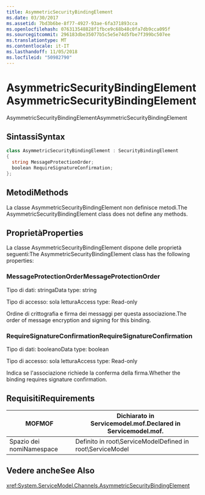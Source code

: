 ```yaml
---
title: AsymmetricSecurityBindingElement
ms.date: 03/30/2017
ms.assetid: 7bd3b6be-8f77-4927-93ae-6fa371893cca
ms.openlocfilehash: 076313548828f1fbce9c68b48c0fa7db9cca095f
ms.sourcegitcommit: 296183dbe35077b5c5e5e74d5fbe7f399bc507ee
ms.translationtype: MT
ms.contentlocale: it-IT
ms.lasthandoff: 11/05/2018
ms.locfileid: "50982790"
---
```

# <a name="asymmetricsecuritybindingelement"></a><span data-ttu-id="ffcf9-102">AsymmetricSecurityBindingElement</span><span class="sxs-lookup"><span data-stu-id="ffcf9-102">AsymmetricSecurityBindingElement</span></span>
<span data-ttu-id="ffcf9-103">AsymmetricSecurityBindingElement</span><span class="sxs-lookup"><span data-stu-id="ffcf9-103">AsymmetricSecurityBindingElement</span></span>  
  
## <a name="syntax"></a><span data-ttu-id="ffcf9-104">Sintassi</span><span class="sxs-lookup"><span data-stu-id="ffcf9-104">Syntax</span></span>  
  
```csharp
class AsymmetricSecurityBindingElement : SecurityBindingElement  
{  
  string MessageProtectionOrder;  
  boolean RequireSignatureConfirmation;  
};  
```  
  
## <a name="methods"></a><span data-ttu-id="ffcf9-105">Metodi</span><span class="sxs-lookup"><span data-stu-id="ffcf9-105">Methods</span></span>  
 <span data-ttu-id="ffcf9-106">La classe AsymmetricSecurityBindingElement non definisce metodi.</span><span class="sxs-lookup"><span data-stu-id="ffcf9-106">The AsymmetricSecurityBindingElement class does not define any methods.</span></span>  
  
## <a name="properties"></a><span data-ttu-id="ffcf9-107">Proprietà</span><span class="sxs-lookup"><span data-stu-id="ffcf9-107">Properties</span></span>  
 <span data-ttu-id="ffcf9-108">La classe AsymmetricSecurityBindingElement dispone delle proprietà seguenti:</span><span class="sxs-lookup"><span data-stu-id="ffcf9-108">The AsymmetricSecurityBindingElement class has the following properties:</span></span>  
  
### <a name="messageprotectionorder"></a><span data-ttu-id="ffcf9-109">MessageProtectionOrder</span><span class="sxs-lookup"><span data-stu-id="ffcf9-109">MessageProtectionOrder</span></span>  
 <span data-ttu-id="ffcf9-110">Tipo di dati: stringa</span><span class="sxs-lookup"><span data-stu-id="ffcf9-110">Data type: string</span></span>  
  
 <span data-ttu-id="ffcf9-111">Tipo di accesso: sola lettura</span><span class="sxs-lookup"><span data-stu-id="ffcf9-111">Access type: Read-only</span></span>  
  
 <span data-ttu-id="ffcf9-112">Ordine di crittografia e firma dei messaggi per questa associazione.</span><span class="sxs-lookup"><span data-stu-id="ffcf9-112">The order of message encryption and signing for this binding.</span></span>  
  
### <a name="requiresignatureconfirmation"></a><span data-ttu-id="ffcf9-113">RequireSignatureConfirmation</span><span class="sxs-lookup"><span data-stu-id="ffcf9-113">RequireSignatureConfirmation</span></span>  
 <span data-ttu-id="ffcf9-114">Tipo di dati: booleano</span><span class="sxs-lookup"><span data-stu-id="ffcf9-114">Data type: boolean</span></span>  
  
 <span data-ttu-id="ffcf9-115">Tipo di accesso: sola lettura</span><span class="sxs-lookup"><span data-stu-id="ffcf9-115">Access type: Read-only</span></span>  
  
 <span data-ttu-id="ffcf9-116">Indica se l'associazione richiede la conferma della firma.</span><span class="sxs-lookup"><span data-stu-id="ffcf9-116">Whether the binding requires signature confirmation.</span></span>  
  
## <a name="requirements"></a><span data-ttu-id="ffcf9-117">Requisiti</span><span class="sxs-lookup"><span data-stu-id="ffcf9-117">Requirements</span></span>  
  
|<span data-ttu-id="ffcf9-118">MOF</span><span class="sxs-lookup"><span data-stu-id="ffcf9-118">MOF</span></span>|<span data-ttu-id="ffcf9-119">Dichiarato in Servicemodel.mof.</span><span class="sxs-lookup"><span data-stu-id="ffcf9-119">Declared in Servicemodel.mof.</span></span>|  
|---------|-----------------------------------|  
|<span data-ttu-id="ffcf9-120">Spazio dei nomi</span><span class="sxs-lookup"><span data-stu-id="ffcf9-120">Namespace</span></span>|<span data-ttu-id="ffcf9-121">Definito in root\ServiceModel</span><span class="sxs-lookup"><span data-stu-id="ffcf9-121">Defined in root\ServiceModel</span></span>|  
  
## <a name="see-also"></a><span data-ttu-id="ffcf9-122">Vedere anche</span><span class="sxs-lookup"><span data-stu-id="ffcf9-122">See Also</span></span>  
 <xref:System.ServiceModel.Channels.AsymmetricSecurityBindingElement>
